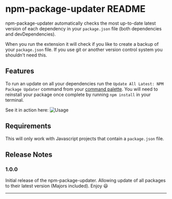 # npm-package-updater README

npm-package-updater automatically checks the most up-to-date latest version of each dependency in your `package.json` file (both dependencies and devDependencies).

When you run the extension it will check if you like to create a backup of your `package.json` file. If you use git or another version control system you shouldn't need this.

## Features

To run an update on all your dependencies run the `Update All Latest: NPM Package Updater` command from your [command palette](https://code.visualstudio.com/docs/getstarted/userinterface#_command-palette). You will need to reinstall your package once complete by running `npm install` in your terminal.

See it in action here:
![Usage](https://i.imgur.com/1AiMd5Z.gif)


## Requirements

This will only work with Javascript projects that contain a `package.json` file.

## Release Notes
### 1.0.0

Initial release of the npm-package-updater. Allowing update of all packages to their latest version (Majors included). Enjoy 😃

---
